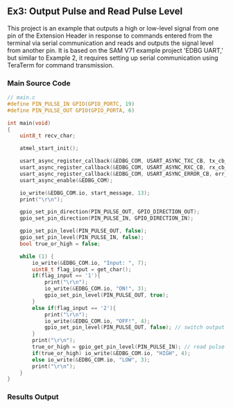 ## Ex3: Output Pulse and Read Pulse Level

This project is an example that outputs a high or low-level signal from one pin of the Extension Header in response to commands entered from the terminal via serial communication and reads and outputs the signal level from another pin. It is based on the SAM V71 example project 'EDBG UART,' but similar to Example 2, it requires setting up serial communication using TeraTerm for command transmission.

### Main Source Code

```c
// main.c
#define PIN_PULSE_IN GPIO(GPIO_PORTC, 19)
#define PIN_PULSE_OUT GPIO(GPIO_PORTA, 6)

int main(void)
{
	uint8_t recv_char;

	atmel_start_init();

	usart_async_register_callback(&EDBG_COM, USART_ASYNC_TXC_CB, tx_cb_EDBG_COM);
	usart_async_register_callback(&EDBG_COM, USART_ASYNC_RXC_CB, rx_cb_EDBG_COM);
	usart_async_register_callback(&EDBG_COM, USART_ASYNC_ERROR_CB, err_cb_EDBG_COM);
	usart_async_enable(&EDBG_COM);

	io_write(&EDBG_COM.io, start_message, 13);
	print("\r\n");

	gpio_set_pin_direction(PIN_PULSE_OUT, GPIO_DIRECTION_OUT);
	gpio_set_pin_direction(PIN_PULSE_IN, GPIO_DIRECTION_IN);

	gpio_set_pin_level(PIN_PULSE_OUT, false);
	gpio_set_pin_level(PIN_PULSE_IN, false);
	bool true_or_high = false;

	while (1) {
		io_write(&EDBG_COM.io, "Input: ", 7);
		uint8_t flag_input = get_char();
		if(flag_input == '1'){
			print("\r\n");
			io_write(&EDBG_COM.io, "ON!", 3);
			gpio_set_pin_level(PIN_PULSE_OUT, true);
		}
		else if(flag_input == '2'){
			print("\r\n");
			io_write(&EDBG_COM.io, "OFF!", 4);
			gpio_set_pin_level(PIN_PULSE_OUT, false); // switch output pulse level in response to the terminal command
		}
		print("\r\n");
		true_or_high = gpio_get_pin_level(PIN_PULSE_IN); // read pulse level
		if(true_or_high) io_write(&EDBG_COM.io, "HIGH", 4);
		else io_write(&EDBG_COM.io, "LOW", 3);
		print("\r\n");
	}
}
```

### Results Output
